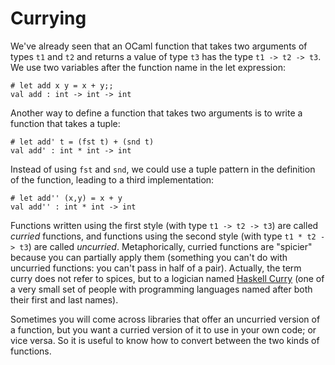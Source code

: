 # Currying

We've already seen that an OCaml function that takes two arguments of types
`t1` and `t2` and returns a value of type `t3` has the type `t1 -> t2 -> t3`.
We use two variables after the function name in the let expression:

```
# let add x y = x + y;;
val add : int -> int -> int
```

Another way to define a function that takes two arguments is to write a function
that takes a tuple:

```
# let add' t = (fst t) + (snd t)
val add' : int * int -> int
```

Instead of using `fst` and `snd`, we could use a tuple pattern in the 
definition of the function, leading to a third implementation:

```
# let add'' (x,y) = x + y
val add'' : int * int -> int
```

Functions written using the first style (with type `t1 -> t2 -> t3`) are
called *curried* functions, and functions using the second style (with
type `t1 * t2 -> t3`) are called *uncurried*.  Metaphorically, curried
functions are "spicier" because you can partially apply them (something
you can't do with uncurried functions: you can't pass in half of a
pair).  Actually, the term curry does not refer to spices, but to a
logician named [Haskell Curry][curry] (one of a very small set of people
with programming languages named after both their first and last names).

[curry]: https://en.wikipedia.org/wiki/Haskell_Curry

Sometimes you will come across libraries that offer an uncurried version
of a function, but you want a curried version of it to use in your own
code; or vice versa.  So it is useful to know how to convert between
the two kinds of functions.
